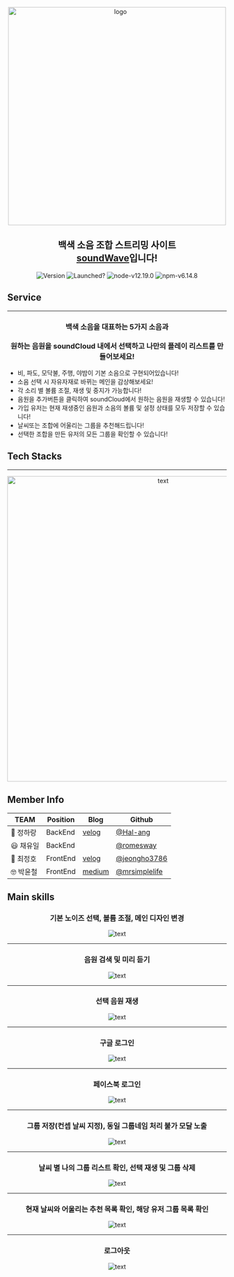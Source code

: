 <p align="center">
<img alt="logo" src="https://user-images.githubusercontent.com/68503014/106308629-511dd400-62a4-11eb-9eaf-1ed1d62fa00b.png" width="500px"/>
</p>
<h2 align="center">백색 소음 조합 스트리밍 사이트<br><a href="https://www.sounds-wave.com">soundWave</a>입니다!</h2>


<p align="center">
<img alt="Version" src="https://img.shields.io/badge/version-1.0.0-blue.svg?cacheSeconds=2592000" />

<img alt="Launched?" src="https://img.shields.io/badge/Maintained%3F-yes!-green.svg" />
<img alt="node-v12.19.0" src="https://img.shields.io/badge/node-v12.20.0-3f72af" />
<img alt="npm-v6.14.8" src="https://img.shields.io/badge/npm-v6.14.8-aa96da" />

## Service
-----
<h3 align="center">
  백색 소음을 대표하는 5가지 소음과<br><br>원하는 음원을 soundCloud 내에서 선택하고 나만의 플레이 리스트를 만들어보세요!
</h3>



- 비, 파도, 모닥불, 주행, 야밤이 기본 소음으로 구현되어있습니다!
- 소음 선택 시 자유자재로 바뀌는 메인을 감상해보세요!
- 각 소리 별 볼륨 조절, 재생 및 중지가 가능합니다!
- 음원을 추가버튼을 클릭하여 soundCloud에서 원하는 음원을 재생할 수 있습니다!
- 가입 유저는 현재 재생중인 음원과 소음의 볼륨 및 설정 상태를 모두 저장할 수 있습니다!
- 날씨또는 조합에 어울리는 그룹을 추천해드립니다!
- 선택한 조합을 만든 유저의 모든 그룹을 확인할 수 있습니다!

## Tech Stacks
-----

<p align="center">
  <img src="https://user-images.githubusercontent.com/68503014/106323719-33a83480-62bb-11eb-8692-76288a78f581.jpg" alt="text" width="700" />
</p>

## Member Info

| TEAM      | Position      | Blog                                      | Github                                           |
| --------- |--------- | ----------------------------------------- | ------------------------------------------------ |
| 🤗 정하랑 | BackEnd| [velog](https://deemmun.tistory.com/)        | [@Hal-ang](https://github.com/Hal-ang)           |
| :smiley: 채유일 | BackEnd| []() | [@romesway](https://github.com/romesway)           |
| :drooling_face: 최정호 | FrontEnd| [velog](https://velog.io/@jeongho3786)          | [@jeongho3786](https://github.com/jeongho3786) |
| :nerd_face: 박윤철 | FrontEnd|[medium](https://medium.com/a-record-than-a-memory)          | [@mrsimplelife](https://github.com/mrsimplelife) |

## Main skills
<h3 align="center">기본 노이즈 선택, 볼륨 조절, 메인 디자인 변경</h3>



<p align="center">
  <img src="https://user-images.githubusercontent.com/22779951/106398827-6dfb0880-6458-11eb-9782-74fee810986a.gif" alt="text" />
</p>

---

<h3 align="center">음원 검색 및 미리 듣기</h3>


<p align="center">
  <img src="https://user-images.githubusercontent.com/22779951/106398832-73f0e980-6458-11eb-8006-32980696e890.gif" alt="text" />
</p>

---

<h3 align="center">선택 음원 재생</h3>

<p align="center">
  <img src="https://user-images.githubusercontent.com/22779951/106398835-75221680-6458-11eb-90c3-dfa902e1f900.gif" alt="text" />
</p>

---

<h3 align="center">구글 로그인</h3>

<p align="center">
  <img src="https://user-images.githubusercontent.com/22779951/106398838-75baad00-6458-11eb-93fb-820aae2cc269.gif" alt="text" />
</p>

---

<h3 align="center">페이스북 로그인</h3>

<p align="center">
  <img src="https://user-images.githubusercontent.com/22779951/106398838-75baad00-6458-11eb-93fb-820aae2cc269.gif" alt="text" />
</p>

---

<h3 align="center">그룹 저장(컨셉 날씨 지정),  동일 그룹네임 처리 불가 모달 노출</h3>

<p align="center">
  <img src="https://user-images.githubusercontent.com/22779951/106398839-76534380-6458-11eb-93b1-6ef6aa2bcebd.gif" alt="text" />
</p>

---

<h3 align="center">날씨 별 나의 그룹 리스트 확인, 선택 재생 및 그룹 삭제</h3>

<p align="center">
  <img src="https://user-images.githubusercontent.com/22779951/106398841-77847080-6458-11eb-959c-8ccefd5967b7.gif" alt="text" />
</p>

---

<h3 align="center">현재 날씨와 어울리는 추천 목록 확인, 해당 유저 그룹 목록 확인</h3>

<p align="center">
  <img src="https://user-images.githubusercontent.com/22779951/106399007-8881b180-6459-11eb-8240-2b5891f37760.gif" alt="text" />
</p>

---

<h3 align="center">로그아웃</h3>

<p align="center">
  <img src="https://user-images.githubusercontent.com/22779951/106399009-8c153880-6459-11eb-9994-6c1d7c6fead8.gif)" alt="text" />
</p>

